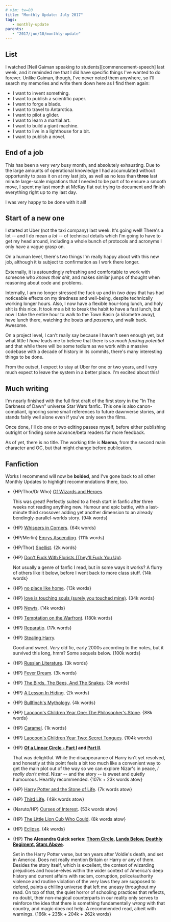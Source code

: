```yaml
---
# vim: tw=80
title: "Monthly Update: July 2017"
tags:
   - monthly-update
parents:
   - "2017/jun/10/monthly-update"
---
```


## List

I watched [Neil Gaiman speaking to students][commencement-speech] last week, and
it reminded me that I did have specific things I've wanted to do forever. Unlike
Gaiman, though, I've never noted them anywhere, so I'll search my memories and
write them down here as I find them again:

 - I want to invent something.
 - I want to publish a scientific paper.
 - I want to forge a blade.
 - I want to travel to Antarctica.
 - I want to pilot a glider.
 - I want to learn a martial art.
 - I want to build a giant machine.
 - I want to live in a lighthouse for a bit.
 - I want to publish a novel.

## End of a job

This has been a very _very_ busy month, and absolutely exhausting. Due to the
large amounts of operational knowledge I had accumulated without opportunity to
pass it on at my last job, as well as no less than **three** last minute
large-scale migrations that I needed to be part of to ensure a smooth move, I
spent my last month at McKay flat out trying to document and finish everything
right up to my last day.

I was very happy to be done with it all!

## Start of a new one

I started at Uber (not the taxi company) last week. It's going well! There's a
lot -- and I do mean a _lot_ -- of technical details which I'm going to have to
get my head around, including a whole bunch of protocols and acronyms I only
have a vague grasp on.

On a human level, there's two things I'm really happy about with this new job,
although it _is_ subject to confirmation as I work there longer.

Externally, it is astoundingly refreshing and comfortable to work with someone
who _knows their shit_, and makes similar jumps of thought when reasoning about
code and problems.

Internally, I am no longer stressed the fuck up and in _two days_ that has
had noticeable effects on my tiredness and well-being, despite technically
working longer hours. Also, I now have a flexible hour-long lunch, and holy shit
is this nice. It took me a bit to break the habit to have a fast lunch, but now
I take the entire hour to walk to the Town Basin (a kilometre away), have lunch
there, watching the boats and _passants_, and walk back. Awesome.

On a project level, I can't really say because I haven't seen enough yet, but
what little I _have_ leads me to believe that there is _so much fucking
potential_ and that while there will be some tedium as we work with a massive
codebase with a decade of history in its commits, there's many interesting
things to be done.

From the outset, I expect to stay at Uber for one or two years, and I very much
expect to leave the system in a better place. I'm excited about this!

## Much writing

I'm nearly finished with the full first draft of the first story in the "In The
Darkness of Dawn" universe Star Wars fanfic. This one is also canon-compliant,
ignoring some small references to future dawnverse stories, and stands fairly
well alone even if you've only seen the films.

Once done, I'll do one or two editing passes myself, before either publishing
outright or finding some advance/beta readers for more feedback.

As of yet, there is no title. The working title is **Naema**, from the second
main character and OC, but that might change before publication.

## Fanfiction

Works I recommend will now be **bolded**, and I've gone back to all other
Monthly Updates to highlight recommendations there, too.

 - {HP/Thor/Dr Who} [Of Wizards and Heroes](https://archiveofourown.org/works/4148136).

   This was great! Perfectly suited to a fresh start in fanfic after three weeks
   not reading anything new. Humour and epic battle, with a last-minute third
   crossover adding yet another dimension to an already
   bendingly-parallel-worlds story. {94k words}

 - {HP} [Whispers in Corners](https://archiveofourown.org/works/1134255). {64k words}
 - {HP/Merlin} [Emrys Ascending](https://archiveofourown.org/works/932981). {111k words}
 - {HP/Thor} [Spellist](https://archiveofourown.org/works/5366507). {2k words}

 - {HP} [Don't Fuck With Florists (They'll Fuck You Up)](https://archiveofourown.org/works/7769080).

   Not usually a genre of fanfic I read, but in some ways it works? A flurry of
   others like it below, before I went back to more class stuff. {14k words}

 - {HP} [no place like home](https://archiveofourown.org/works/4308786). {13k words}
 - {HP} [love is touching souls (surely you touched mine)](https://archiveofourown.org/works/5937535). {34k words}
 - {HP} [Newts](https://archiveofourown.org/works/6093769). {14k words}
 - {HP} [Temptation on the Warfront](https://archiveofourown.org/works/4373594). {180k words}
 - {HP} [Reparatio](https://archiveofourown.org/works/5987962). {17k words}

 - {HP} [Stealing Harry](https://archiveofourown.org/works/987408).

   Good and sweet. _Very_ old fic, early 2000s according to the notes, but it
   survived this long, hmm? Some sequels below. {100k words}

 - {HP} [Russian Literature](https://archiveofourown.org/works/991387). {3k words}
 - {HP} [Fever Dream](https://archiveofourown.org/works/991389). {3k words}
 - {HP} [The Birds, The Bees, And The Snakes](https://archiveofourown.org/works/991396). {3k words}
 - {HP} [A Lesson In Hiding](https://archiveofourown.org/works/991398). {2k words}
 - {HP} [Bullfinch's Mythology](https://archiveofourown.org/works/991401). {4k words}
 - {HP} [Laocoon's Children Year One: The Philosopher's Stone](https://archiveofourown.org/works/992265). {88k words}
 - {HP} [Caramel](https://archiveofourown.org/works/992288). {1k words}
 - {HP} [Laocoon's Children Year Two: Secret Tongues](https://archiveofourown.org/works/992558). {104k words}

 - {HP} **[Of a Linear Circle - Part I](https://archiveofourown.org/works/11284494) and [Part II](https://archiveofourown.org/works/11431794)**.

   That was delightful. While the disappearance of Harry isn't yet resolved, and
   honestly at this point feels a bit too much like a convenient way to get the
   main plot out of the way so we can explore Nizar's in peace, _I really don't
   mind_. Nizar -- and the story -- is sweet and quietly humourous. Heartily
   recommended. {107k + 23k words atow}

 - {HP} [Harry Potter and the Stone of Life](https://archiveofourown.org/works/11096073). {7k words atow}
 - {HP} [Third Life](https://archiveofourown.org/works/11163318). {49k words atow}
 - {Naruto/HP} [Curses of Interest](https://archiveofourown.org/works/10603038). {53k words atow}
 - {HP} [The Little Lion Cub Who Could](https://archiveofourown.org/works/10754460). {8k words atow}
 - {HP} [Eclipse](https://archiveofourown.org/works/993712). {4k words}

 - {HP} **The Alexandra Quick series: [Thorn Circle](https://www.fanfiction.net/s/3964606/1/Alexandra-Quick-and-the-Thorn-Circle), [Lands Below](https://www.fanfiction.net/s/4684861/1/Alexandra-Quick-and-the-Lands-Below), [Deathly Regiment](https://www.fanfiction.net/s/5784632/1/Alexandra-Quick-and-the-Deathly-Regiment), [Stars Above](https://www.fanfiction.net/s/7689884/1/Alexandra-Quick-and-the-Stars-Above)**.

   Set in the Harry Potter verse, but ten years after Voldie's death, and set in
   America. Does not really mention Britain or Harry or any of them. Besides the
   story itself, which is excellent, the context of wizarding prejudices and
   house-elves within the wider context of America's deep history and current
   affairs with racism, corruption, police/authority violence and routine
   violation of the very laws they are supposed to defend, paints a chilling
   universe that left me uneasy throughout my read. On top of that, the quiet
   horror of schooling practices that reflects, no doubt, their non-magical
   counterparts in our reality only serves to reinforce the idea that there is
   something fundamentally _wrong_ with that country, and magic does not help.
   A recommended read, albeit with warnings. {166k + 235k + 204k + 262k words}
